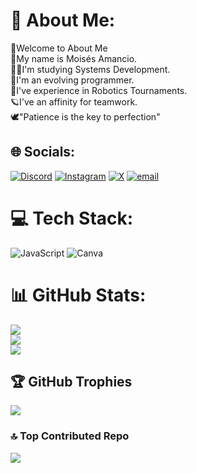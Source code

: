 # 💫 About Me:
🚪Welcome to About Me<br>🤵My name is Moisés Amancio.<br>👨‍💻I'm studying Systems Development.<br>🚀I'm an evolving programmer.<br>🤖I've experience in Robotics Tournaments.<br>🪐I've an affinity for teamwork.<br>🕊"Patience is the key to perfection"<br>


## 🌐 Socials:
[![Discord](https://img.shields.io/badge/Discord-%237289DA.svg?logo=discord&logoColor=white)](https://discord.gg/@cruisebone) [![Instagram](https://img.shields.io/badge/Instagram-%23E4405F.svg?logo=Instagram&logoColor=white)](https://instagram.com/@moises_apl) [![X](https://img.shields.io/badge/X-black.svg?logo=X&logoColor=white)](https://x.com/@Moonithor_) [![email](https://img.shields.io/badge/Email-D14836?logo=gmail&logoColor=white)](mailto:mapl.hub.ftc@gmail.com) 

# 💻 Tech Stack:
![JavaScript](https://img.shields.io/badge/javascript-%23323330.svg?style=for-the-badge&logo=javascript&logoColor=%23F7DF1E) ![Canva](https://img.shields.io/badge/Canva-%2300C4CC.svg?style=for-the-badge&logo=Canva&logoColor=white)
# 📊 GitHub Stats:
![](https://github-readme-stats.vercel.app/api?username=Moi-ui&theme=dark&hide_border=false&include_all_commits=true&count_private=false)<br/>
![](https://nirzak-streak-stats.vercel.app/?user=Moi-ui&theme=dark&hide_border=false)<br/>
![](https://github-readme-stats.vercel.app/api/top-langs/?username=Moi-ui&theme=dark&hide_border=false&include_all_commits=true&count_private=false&layout=compact)

## 🏆 GitHub Trophies
![](https://github-profile-trophy.vercel.app/?username=Moi-ui&theme=radical&no-frame=false&no-bg=false&margin-w=4)

### 🔝 Top Contributed Repo
![](https://github-contributor-stats.vercel.app/api?username=Moi-ui&limit=5&theme=dark&combine_all_yearly_contributions=true)

<!-- Proudly created with GPRM ( https://gprm.itsvg.in ) -->
